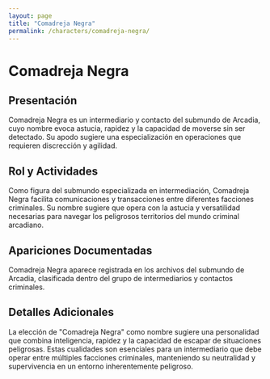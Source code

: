 ```yaml
---
layout: page
title: "Comadreja Negra"
permalink: /characters/comadreja-negra/
---
```


# Comadreja Negra

## Presentación
Comadreja Negra es un intermediario y contacto del submundo de Arcadia, cuyo nombre evoca astucia, rapidez y la capacidad de moverse sin ser detectado. Su apodo sugiere una especialización en operaciones que requieren discrección y agilidad.

## Rol y Actividades
Como figura del submundo especializada en intermediación, Comadreja Negra facilita comunicaciones y transacciones entre diferentes facciones criminales. Su nombre sugiere que opera con la astucia y versatilidad necesarias para navegar los peligrosos territorios del mundo criminal arcadiano.

## Apariciones Documentadas
Comadreja Negra aparece registrada en los archivos del submundo de Arcadia, clasificada dentro del grupo de intermediarios y contactos criminales.

## Detalles Adicionales
La elección de "Comadreja Negra" como nombre sugiere una personalidad que combina inteligencia, rapidez y la capacidad de escapar de situaciones peligrosas. Estas cualidades son esenciales para un intermediario que debe operar entre múltiples facciones criminales, manteniendo su neutralidad y supervivencia en un entorno inherentemente peligroso.